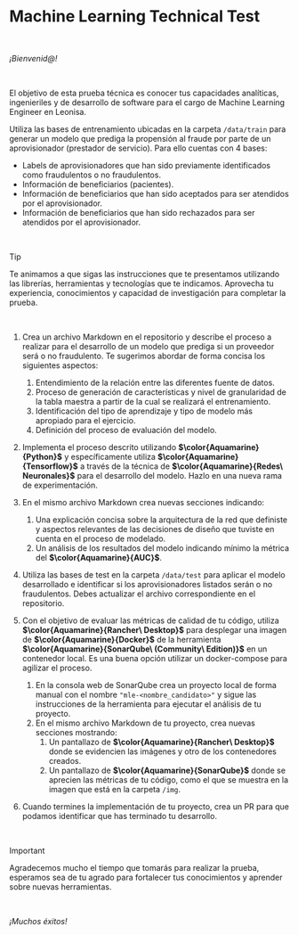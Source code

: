 # Machine Learning Technical Test

<br>

*¡Bienvenid@!*

<br>

El objetivo de esta prueba técnica es conocer tus capacidades analíticas, ingenieriles y de desarrollo de software para el cargo de Machine Learning Engineer en Leonisa. 

Utiliza las bases de entrenamiento ubicadas en la carpeta `/data/train` para generar un modelo que prediga la propensión al fraude por parte de un aprovisionador (prestador de servicio). Para ello cuentas con 4 bases:
* Labels de aprovisionadores que han sido previamente identificados como fraudulentos o no fraudulentos.
* Información de beneficiarios (pacientes).
* Información de beneficiarios que han sido aceptados para ser atendidos por el aprovisionador.
* Información de beneficiarios que han sido rechazados para ser atendidos por el aprovisionador. 

<br>

> [!TIP]
> Te animamos a que sigas las instrucciones que te presentamos utilizando las librerías, herramientas y tecnologías que te indicamos. Aprovecha tu experiencia, conocimientos y capacidad de investigación para completar la prueba.

<br>

1. Crea un archivo Markdown en el repositorio y describe el proceso a realizar para el desarrollo de un modelo que prediga si un proveedor será o no fraudulento. Te sugerimos abordar de forma concisa los siguientes aspectos:
   1. Entendimiento de la relación entre las diferentes fuente de datos.
   2. Proceso de generación de características y nivel de granularidad de la tabla maestra a partir de la cual se realizará el entrenamiento.
   3. Identificación del tipo de aprendizaje y tipo de modelo más apropiado para el ejercicio.
   4. Definición del proceso de evaluación del modelo.

2. Implementa el proceso descrito utilizando 
**$\color{Aquamarine}{Python}$**
y específicamente utiliza 
**$\color{Aquamarine}{Tensorflow}$** a través de la técnica de 
**$\color{Aquamarine}{Redes\ Neuronales}$** para el desarrollo del modelo. Hazlo en una nueva rama de experimentación.

3. En el mismo archivo Markdown crea nuevas secciones indicando:
   1. Una explicación concisa sobre la arquitectura de la red que definiste y aspectos relevantes de las decisiones de diseño que tuviste en cuenta en el proceso de modelado.
   2. Un análisis de los resultados del modelo indicando mínimo la métrica del 
**$\color{Aquamarine}{AUC}$**.

4. Utiliza las bases de test en la carpeta `/data/test` para aplicar el modelo desarrollado e identificar si los aprovisionadores listados serán o no fraudulentos. Debes actualizar el archivo correspondiente en el repositorio.

5. Con el objetivo de evaluar las métricas de calidad de tu código, utiliza 
**$\color{Aquamarine}{Rancher\ Desktop}$**
para desplegar una imagen de 
**$\color{Aquamarine}{Docker}$**
de la herramienta 
**$\color{Aquamarine}{SonarQube\ (Community\ Edition)}$** 
en un contenedor local. Es una buena opción utilizar un docker-compose para agilizar el proceso.
   
   1. En la consola web de SonarQube crea un proyecto local de forma manual con el nombre `"mle-<nombre_candidato>"` y sigue las instrucciones de la herramienta para ejecutar el análisis de tu proyecto. 
   2. En el mismo archivo Markdown de tu proyecto, crea nuevas secciones mostrando:
      1. Un pantallazo de 
**$\color{Aquamarine}{Rancher\ Desktop}$**
      donde se evidencien las imágenes y otro de los contenedores creados.
      2. Un pantallazo de 
**$\color{Aquamarine}{SonarQube}$** 
      donde se aprecien las métricas de tu código, como el que se muestra en la imagen que está en la carpeta `/img`.

6. Cuando termines la implementación de tu proyecto, crea un PR para que podamos identificar que has terminado tu desarrollo.

<br>

> [!IMPORTANT]
> Agradecemos mucho el tiempo que tomarás para realizar la prueba, esperamos sea de tu agrado para fortalecer tus conocimientos y aprender sobre nuevas herramientas.

<br>

*¡Muchos éxitos!*